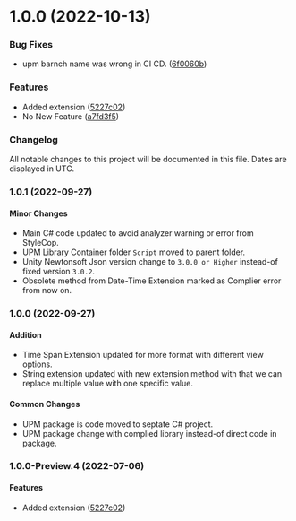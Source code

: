 # 1.0.0 (2022-10-13)


### Bug Fixes

* upm barnch name was wrong in CI CD. ([6f0060b](https://github.com/PAHeartBeat/iPAHearbeat-Core-Extensions/commit/6f0060bb1c0a43dfc8b03b56bfdf43eefe79fa1f))


### Features

* Added extension ([5227c02](https://github.com/PAHeartBeat/iPAHearbeat-Core-Extensions/commit/5227c025a1daea38edca694e2d6c4b03817841cb))
* No New Feature ([a7fd3f5](https://github.com/PAHeartBeat/iPAHearbeat-Core-Extensions/commit/a7fd3f58018b02221b674425fac0b87e64652b32))

### Changelog

All notable changes to this project will be documented in this file. Dates are displayed in UTC.


### 1.0.1 (2022-09-27)

#### Minor Changes
* Main C# code updated to avoid analyzer warning or error from StyleCop.
* UPM Library Container folder `Script` moved to parent folder.
* Unity Newtonsoft Json version change to `3.0.0 or Higher` instead-of fixed version `3.0.2`.
* Obsolete method from Date-Time Extension marked as Complier error from now on.

### 1.0.0 (2022-09-27)

#### Addition
* Time Span Extension updated for more format with different view options.
* String extension updated with new extension method with that we can replace multiple value with one specific value.

#### Common Changes
* UPM package is code moved to septate C# project.
* UPM package change with complied library instead-of direct code in package.

### 1.0.0-Preview.4 (2022-07-06)

#### Features

* Added extension ([5227c02](https://github.com/PAHeartBeat/iPAHearbeat-Core-Extensions/commit/5227c025a1daea38edca694e2d6c4b03817841cb))
